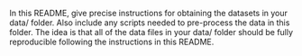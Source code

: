 In this README, give precise instructions for obtaining the datasets in your 
data/ folder.
Also include any scripts needed to pre-process the data in this folder. 
The idea is that all of the data files in your data/ folder should be fully 
reproducible following the instructions in this README.
